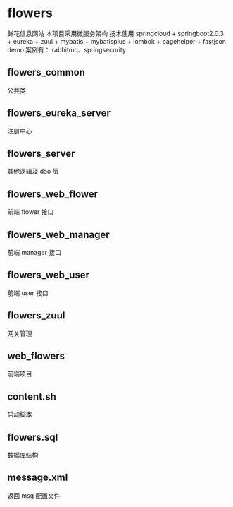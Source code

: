 # flowers
鲜花信息网站
本项目采用微服务架构
技术使用 springcloud + springboot2.0.3 + eureka + zuul + mybatis + mybatisplus + lombok + pagehelper + fastjson
demo 案例有： rabbitmq、springsecurity
## flowers_common
公共类

## flowers_eureka_server
注册中心

## flowers_server
其他逻辑及 dao 层

## flowers_web_flower
前端 flower 接口

## flowers_web_manager
前端 manager 接口

## flowers_web_user
前端 user 接口

## flowers_zuul
网关管理

## web_flowers
前端项目

## content.sh
启动脚本

## flowers.sql
数据库结构

## message.xml
返回 msg 配置文件